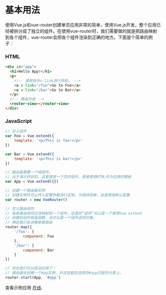 # 基本用法

使用Vue.js和vue-router创建单页应用非常的简单，使用Vue.js开发，整个应用已经被拆分成了独立的组件。在使用vue-router时，我们需要做的就是把路由映射到各个组件，vue-router会把各个组件渲染到正确的地方。下面是个简单的例子：

### HTML

``` html
<div id="app">
  <h1>Hello App!</h1>
  <p>
    <!-- 使用指令v-link进行导航。 -->
    <a v-link="/foo">Go to Foo</a>
    <a v-link="/bar">Go to Bar</a>
  </p>
  <!-- 路由外链 -->
  <router-view></router-view>
</div>
```

### JavaScript

``` js
// 定义组件
var Foo = Vue.extend({
    template: '<p>This is foo!</p>'
})

var Bar = Vue.extend({
    template: '<p>This is bar!</p>'
})

// 路由器需要一个根组件。
// 出于演示的目的，这里使用一个空的组件，直接使用HTML作为应用的模板
var App = Vue.extend({})

// 创建一个路由器实例
// 创建实例时可以传入配置参数进行定制，为保持简单，这里使用默认配置
var router = new VueRouter()

// 定义路由规则
// 每条路由规则应该映射到一个组件。这里的“组件”可以是一个使用Vue.extend
// 创建的组件构造函数，也可以是一个组件选项对象。
// 稍后我们会讲解嵌套路由
router.map({
    '/foo': {
        component: Foo
    },
    '/bar': {
        component: Bar
    }
})

// 现在我们可以启动应用了！
// 路由器会创建一个App实例，并且挂载到选择符#app匹配的元素上。
router.start(App, '#app')
```

查看示例应用 [在线](http://jsfiddle.net/yyx990803/xyu276sa/).
